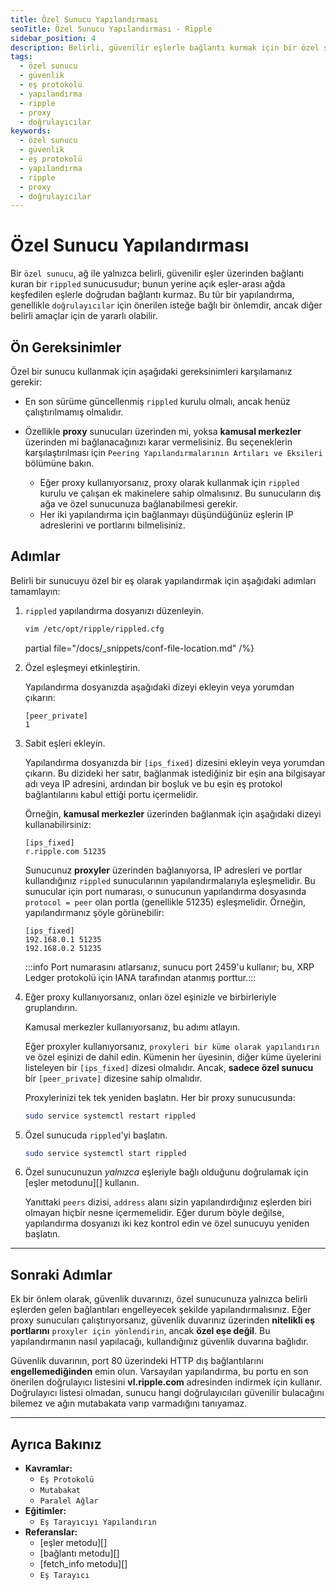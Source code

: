 ```yaml
---
title: Özel Sunucu Yapılandırması
seoTitle: Özel Sunucu Yapılandırması - Ripple
sidebar_position: 4
description: Belirli, güvenilir eşlerle bağlantı kurmak için bir özel sunucu yapılandırması. Bu rehber, tanınan eşlerle iletişim kurarak daha güvenli bağlantılar sağlamak için adım adım bilgi sunar.
tags: 
  - özel sunucu
  - güvenlik
  - eş protokolü
  - yapılandırma
  - ripple
  - proxy
  - doğrulayıcılar
keywords: 
  - özel sunucu
  - güvenlik
  - eş protokolü
  - yapılandırma
  - ripple
  - proxy
  - doğrulayıcılar
---
```


# Özel Sunucu Yapılandırması

Bir `özel sunucu`, ağ ile yalnızca belirli, güvenilir eşler üzerinden bağlantı kuran bir `rippled` sunucusudur; bunun yerine açık eşler-arası ağda keşfedilen eşlerle doğrudan bağlantı kurmaz. Bu tür bir yapılandırma, genellikle `doğrulayıcılar` için önerilen isteğe bağlı bir önlemdir, ancak diğer belirli amaçlar için de yararlı olabilir.

## Ön Gereksinimler

Özel bir sunucu kullanmak için aşağıdaki gereksinimleri karşılamanız gerekir:

- En son sürüme güncellenmiş `rippled` kurulu olmalı, ancak henüz çalıştırılmamış olmalıdır.
- Özellikle **proxy** sunucuları üzerinden mi, yoksa **kamusal merkezler** üzerinden mi bağlanacağınızı karar vermelisiniz. Bu seçeneklerin karşılaştırılması için `Peering Yapılandırmalarının Artıları ve Eksileri` bölümüne bakın.

    - Eğer proxy kullanıyorsanız, proxy olarak kullanmak için `rippled` kurulu ve çalışan ek makinelere sahip olmalısınız. Bu sunucuların dış ağa ve özel sunucunuza bağlanabilmesi gerekir.
    - Her iki yapılandırma için bağlanmayı düşündüğünüz eşlerin IP adreslerini ve portlarını bilmelisiniz.

## Adımlar

Belirli bir sunucuyu özel bir eş olarak yapılandırmak için aşağıdaki adımları tamamlayın:

1. `rippled` yapılandırma dosyanızı düzenleyin.

    ```bash
    vim /etc/opt/ripple/rippled.cfg
    ```

    partial file="/docs/_snippets/conf-file-location.md" /%}

2. Özel eşleşmeyi etkinleştirin.

    Yapılandırma dosyanızda aşağıdaki dizeyi ekleyin veya yorumdan çıkarın:

    ```plaintext
    [peer_private]
    1
    ```

3. Sabit eşleri ekleyin.

    Yapılandırma dosyanızda bir `[ips_fixed]` dizesini ekleyin veya yorumdan çıkarın. Bu dizideki her satır, bağlanmak istediğiniz bir eşin ana bilgisayar adı veya IP adresini, ardından bir boşluk ve bu eşin eş protokol bağlantılarını kabul ettiği portu içermelidir.

    Örneğin, **kamusal merkezler** üzerinden bağlanmak için aşağıdaki dizeyi kullanabilirsiniz:

    ```plaintext
    [ips_fixed]
    r.ripple.com 51235
    ```

    Sunucunuz **proxyler** üzerinden bağlanıyorsa, IP adresleri ve portlar kullandığınız `rippled` sunucularının yapılandırmalarıyla eşleşmelidir. Bu sunucular için port numarası, o sunucunun yapılandırma dosyasında `protocol = peer` olan portla (genellikle 51235) eşleşmelidir. Örneğin, yapılandırmanız şöyle görünebilir:

    ```plaintext
    [ips_fixed]
    192.168.0.1 51235
    192.168.0.2 51235
    ```

    :::info Port numarasını atlarsanız, sunucu port 2459'u kullanır; bu, XRP Ledger protokolü için IANA tarafından atanmış porttur.:::

4. Eğer proxy kullanıyorsanız, onları özel eşinizle ve birbirleriyle gruplandırın.

    Kamusal merkezler kullanıyorsanız, bu adımı atlayın.

    Eğer proxyler kullanıyorsanız, `proxyleri bir küme olarak yapılandırın` ve özel eşinizi de dahil edin. Kümenin her üyesinin, diğer küme üyelerini listeleyen bir `[ips_fixed]` dizesi olmalıdır. Ancak, **sadece özel sunucu** bir `[peer_private]` dizesine sahip olmalıdır.

    Proxylerinizi tek tek yeniden başlatın. Her bir proxy sunucusunda:

    ```bash
    sudo service systemctl restart rippled
    ```

5. Özel sunucuda `rippled`'yi başlatın.

    ```bash
    sudo service systemctl start rippled
    ```

6. Özel sunucunuzun _yalnızca_ eşleriyle bağlı olduğunu doğrulamak için [eşler metodunu][] kullanın.

    Yanıttaki `peers` dizisi, `address` alanı sizin yapılandırdığınız eşlerden biri olmayan hiçbir nesne içermemelidir. Eğer durum böyle değilse, yapılandırma dosyanızı iki kez kontrol edin ve özel sunucuyu yeniden başlatın.

---

## Sonraki Adımlar

Ek bir önlem olarak, güvenlik duvarınızı, özel sunucunuza yalnızca belirli eşlerden gelen bağlantıları engelleyecek şekilde yapılandırmalısınız. Eğer proxy sunucuları çalıştırıyorsanız, güvenlik duvarınız üzerinden **nitelikli eş portlarını** `proxyler için yönlendirin`, ancak **özel eşe değil**. Bu yapılandırmanın nasıl yapılacağı, kullandığınız güvenlik duvarına bağlıdır.

Güvenlik duvarının, port 80 üzerindeki HTTP dış bağlantılarını **engellemediğinden** emin olun. Varsayılan yapılandırma, bu portu en son önerilen doğrulayıcı listesini **vl.ripple.com** adresinden indirmek için kullanır. Doğrulayıcı listesi olmadan, sunucu hangi doğrulayıcıları güvenilir bulacağını bilemez ve ağın mutabakata varıp varmadığını tanıyamaz.

---

## Ayrıca Bakınız

- **Kavramlar:**
    - `Eş Protokolü`
    - `Mutabakat`
    - `Paralel Ağlar`
- **Eğitimler:**
    - `Eş Tarayıcıyı Yapılandırın`
- **Referanslar:**
    - [eşler metodu][]
    - [bağlantı metodu][]
    - [fetch_info metodu][]
    - `Eş Tarayıcı`

